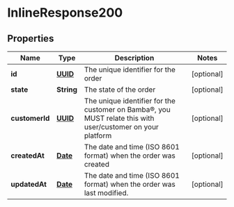 

# InlineResponse200

## Properties

Name | Type | Description | Notes
------------ | ------------- | ------------- | -------------
**id** | [**UUID**](UUID.md) | The unique identifier for the order |  [optional]
**state** | **String** | The state of the order |  [optional]
**customerId** | [**UUID**](UUID.md) | The unique identifier for the customer on Bamba®, you MUST relate this with user/customer on your platform |  [optional]
**createdAt** | [**Date**](Date.md) | The date and time (ISO 8601 format) when the order was created |  [optional]
**updatedAt** | [**Date**](Date.md) | The date and time (ISO 8601 format) when the order was last modified. |  [optional]




